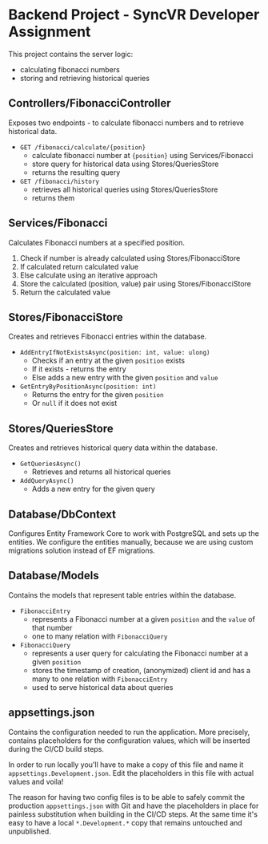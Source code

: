 # Backend Project - SyncVR Developer Assignment

This project contains the server logic:

- calculating fibonacci numbers
- storing and retrieving historical queries

## Controllers/FibonacciController

Exposes two endpoints - to calculate fibonacci numbers and to retrieve historical data.

- `GET /fibonacci/calculate/{position}`
  - calculate fibonacci number at `{position}` using Services/Fibonacci
  - store query for historical data using Stores/QueriesStore
  - returns the resulting query
- `GET /fibonacci/history`
  - retrieves all historical queries using Stores/QueriesStore
  - returns them

## Services/Fibonacci

Calculates Fibonacci numbers at a specified position.

1. Check if number is already calculated using Stores/FibonacciStore
2. If calculated return calculated value
3. Else calculate using an iterative approach
4. Store the calculated (position, value) pair using Stores/FibonacciStore
5. Return the calculated value

## Stores/FibonacciStore

Creates and retrieves Fibonacci entries within the database.

- `AddEntryIfNotExistsAsync(position: int, value: ulong)`
  - Checks if an entry at the given `position` exists
  - If it exists - returns the entry
  - Else adds a new entry with the given `position` and `value`
- `GetEntryByPositionAsync(position: int)`
  - Returns the entry for the given `position`
  - Or `null` if it does not exist

## Stores/QueriesStore

Creates and retrieves historical query data within the database.

- `GetQueriesAsync()`
  - Retrieves and returns all historical queries
- `AddQueryAsync()`
  - Adds a new entry for the given query

## Database/DbContext

Configures Entity Framework Core to work with PostgreSQL and sets up the entities. We configure the entities manually, because we are using custom migrations solution instead of EF migrations.

## Database/Models

Contains the models that represent table entries within the database.

- `FibonacciEntry`
  - represents a Fibonacci number at a given `position` and the `value` of that number
  - one to many relation with `FibonacciQuery`
- `FibonacciQuery`
  - represents a user query for calculating the Fibonacci number at a given `position`
  - stores the timestamp of creation, (anonymized) client id and has a many to one relation with `FibonacciEntry`
  - used to serve historical data about queries

## appsettings.json

Contains the configuration needed to run the application. More precisely, contains placeholders for the configuration values, which will be inserted during the CI/CD build steps.

In order to run locally you'll have to make a copy of this file and name it `appsettings.Development.json`. Edit the placeholders in this file with actual values and voila!

The reason for having two config files is to be able to safely commit the production `appsettings.json` with Git and have the placeholders in place for painless substitution when building in the CI/CD steps. At the same time it's easy to have a local `*.Development.*` copy that remains untouched and unpublished.
